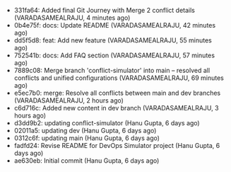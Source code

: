 - 331fa64: Added final Git Journey with Merge 2 conflict details (VARADASAMEALRAJU, 4 minutes ago)
- 0b4e75f: docs: Update README (VARADASAMEALRAJU, 42 minutes ago)
- dd5f5d8: feat: Add new feature (VARADASAMEALRAJU, 55 minutes ago)
- 752541b: docs: Add FAQ section (VARADASAMEALRAJU, 57 minutes ago)
- 7889c08: Merge branch 'conflict-simulator' into main – resolved all conflicts and unified configurations (VARADASAMEALRAJU, 69 minutes ago)
- e5ec7b0: merge: Resolve all conflicts between main and dev branches (VARADASAMEALRAJU, 2 hours ago)
- c6d716c: Added new content in dev branch (VARADASAMEALRAJU, 3 hours ago)
- d3dd9b2: updating conflict-simulator (Hanu Gupta, 6 days ago)
- 02011a5: updating dev (Hanu Gupta, 6 days ago)
- 0312c6f: updating main (Hanu Gupta, 6 days ago)
- fadfd24: Revise README for DevOps Simulator project (Hanu Gupta, 6 days ago)
- ae630eb: Initial commit (Hanu Gupta, 6 days ago)